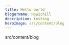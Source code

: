 ```yaml
---
title: Hello world
blogerName: Howichill
description: testing
heroImage: src/content/blog
---
```

src/content/blog